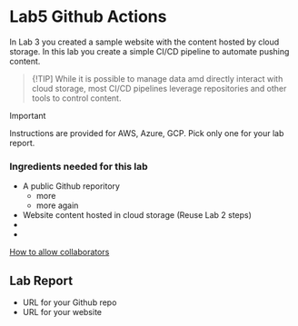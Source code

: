 # Lab5 Github Actions
In Lab 3 you created a sample website with the content hosted by cloud storage.  In this lab you create a simple CI/CD pipeline to automate pushing content. 

> {!TIP]
> While it is possible to manage data amd directly interact with cloud storage, most CI/CD pipelines leverage repositories and other tools to control content.  

> [!IMPORTANT]
> Instructions are provided for AWS, Azure, GCP.  Pick only one for your lab report.

### Ingredients needed for this lab
-  A public Github reporitory
   - more
   - more again
-  Website content hosted in cloud storage (Reuse Lab 2 steps)
-
- 

[How to allow collaborators](https://docs.github.com/en/account-and-profile/setting-up-and-managing-your-personal-account-on-github/managing-access-to-your-personal-repositories/inviting-collaborators-to-a-personal-repository)

## Lab Report
- URL for your Github repo
- URL for your website
 
